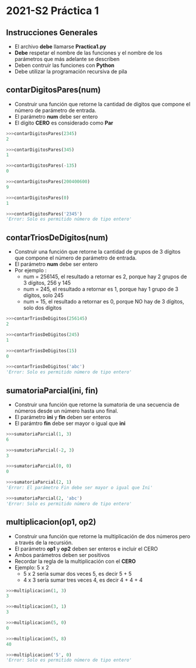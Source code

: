 # 2021-S2 Práctica 1

## Instrucciones Generales
- El archivo **debe** llamarse **Practica1.py**
- **Debe** respetar el nombre de las funciones y el nombre de los parámetros que más adelante se describen
- Deben contruir las funciones con **Python**
- Debe utilizar la programación recursiva de pila

## contarDigitosPares(num)
- Construir una función que retorne la cantidad de dígitos que compone el número de parámetro de entrada.
- El parámetro **num** debe ser entero
- El dígito **CERO** es considerado como **Par**

```python
>>>contarDigitosPares(2345)     
2

>>>contarDigitosPares(345)     
1

>>>contarDigitosPares(-135)     
0

>>>contarDigitosPares(200400600)     
9

>>>contarDigitosPares(0)     
1

>>>contarDigitosPares('2345')     
'Error: Solo es permitido número de tipo entero'
```

## contarTriosDeDigitos(num)
- Construir una función que retorne la cantidad de grupos de 3 dígitos que compone el número de parámetro de entrada.
- El parámetro **num** debe ser entero
- Por ejemplo : 
  -  num = 256145, el resultado a retornar es 2, porque hay 2 grupos de 3 dígitos,  256 y 145
  -  num = 245, el resultado a retornar es 1, porque hay 1 grupo de 3 dígitos,  solo 245
  -  num = 15, el resultado a retornar es 0, porque NO hay de 3 dígitos,  solo dos dígitos

```python
>>>contarTriosDeDigitos(256145)     
2

>>>contarTriosDeDigitos(245)     
1

>>>contarTriosDeDigitos(15)     
0

>>>contarTriosDeDigitos('abc')     
'Error: Solo es permitido número de tipo entero'
```

## sumatoriaParcial(ini, fin)
- Construir una función que retorne la sumatoria de una secuencia de números desde un número hasta uno final.
- El parámetro **ini** y **fin** deben ser enteros
- El parámtro **fin** debe ser mayor o igual que **ini**

```python
>>>sumatoriaParcial(1, 3)     
6

>>>sumatoriaParcial(-2, 3)     
3

>>>sumatoriaParcial(0, 0)     
0

>>>sumatoriaParcial(2, 1)     
'Error: El parámetro Fin debe ser mayor o igual que Ini'

>>>sumatoriaParcial(2, 'abc')     
'Error: Solo es permitido número de tipo entero'
```
## multiplicacion(op1, op2)
- Construir una función que retorne la multiplicación de dos números pero a través de la recursión.
- El parámetro **op1** y **op2** deben ser enteros e incluir el CERO
- Ambos parámetros deben ser positivos
- Recordar la regla de la multiplicación con el **CERO**
- Ejemplo: 5 x 2
  - 5 x 2 sería sumar dos veces 5, es decir 5 + 5
  - 4 x 3 sería sumar tres veces 4, es decir 4 + 4 + 4

```python
>>>multiplicacion(1, 3)     
3

>>>multiplicacion(3, 1)     
3

>>>multiplicacion(5, 0)     
0

>>>multiplicacion(5, 8)     
40

>>>multiplicacion('5', 0)     
'Error: Solo es permitido número de tipo entero'
```
